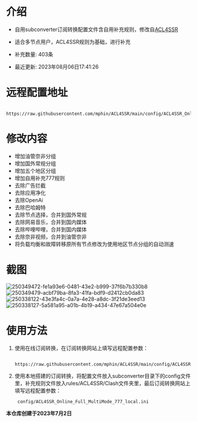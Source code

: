 # 介绍
* 自用subconverter订阅转换配置文件含自用补充规则，修改自[ACL4SSR](https://github.com/ACL4SSR/ACL4SSR/)  
* 适合多节点用户，ACL4SSR规则为基础，进行补充  
        
* 补充数量: 403条
* 最近更新: 2023年08月06日17:41:26
# 远程配置地址
        https://raw.githubusercontent.com/mphin/ACL4SSR/main/config/ACL4SSR_Online_Full_MultiMode_777.ini
# 修改内容
* 增加油管奈非分组  
* 增加国外常规分组   
* 增加五个地区分组  
* 增加自用补充777规则  
* 去除广告拦截  
* 去除应用净化  
* 去除OpenAi  
* 去除巴哈姆特  
* 去除节点选择，合并到国外常规  
* 去除网易音乐，合并到国内媒体  
* 去除哔哩哔哩，合并到国内媒体  
* 去除奈非视频，合并到油管奈非  
* 将负载均衡和故障转移原所有节点修改为使用地区节点分组的自动测速
# 截图
![250349472-fe1a93e6-0481-43e2-b999-37f6b7b330b8](https://github.com/mphin/ACL4SSR/assets/59219235/a1467478-e3ee-4764-9e28-98e77ce93b08)
![250349479-acbf79ba-8fa3-41fa-bdf9-d2412cb0da83](https://github.com/mphin/ACL4SSR/assets/59219235/5133ff2f-a8b3-4590-a892-0f64aebb3336)
![250338122-43e3fa4c-0a7a-4e28-a8dc-3f21de3eed13](https://github.com/mphin/ACL4SSR/assets/59219235/73e0c0a0-6bb1-4f42-be65-0a795ae92a99)
![250338127-5a581a95-a01b-4b19-a434-47e67a504e0e](https://github.com/mphin/ACL4SSR/assets/59219235/268b2664-d1c0-44da-ab2b-b6c974f0f5a5)

# 使用方法
1. 使用在线订阅转换，在订阅转换网站上填写远程配置参数：
   
        https://raw.githubusercontent.com/mphin/ACL4SSR/main/config/ACL4SSR_Online_Full_MultiMode_777.ini
1. 使用本地搭建的订阅转换，将配置文件放入subconverter目录下的config文件里，补充规则文件放入rules/ACL4SSR/Clash文件夹里，最后订阅转换网站上填写远程配置参数：
 
        config/ACL4SSR_Online_Full_MultiMode_777_local.ini
    




        
**本仓库创建于2023年7月2日**

